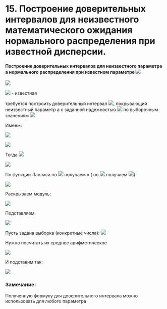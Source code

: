 # 15. Построение доверительных интервалов для неизвестного математического ожидания нормального распределения при известной дисперсии.

#### Построение доверительных интервалов для неизвестного параметра а нормального распределения при известном параметре ![](https://latex.codecogs.com/svg.latex?\sigma)

![](https://latex.codecogs.com/svg.latex?f_{\varepsilon&space;}(x)=\frac{1}{\sqrt{2\pi&space;}\sigma&space;}&space;\cdot&space;e^{\frac{-(x-a)^2}{\sigma&space;^{2}}})

![](https://latex.codecogs.com/svg.latex?\sigma) - известная

требуется построить доверительный интервал ![](https://latex.codecogs.com/svg.latex?(\tilde{a_{1}},\tilde{a_{2}})), покрывающий неизвестный параметр a с заданной надежностью ![](https://latex.codecogs.com/svg.latex?\gamma) по выборочным значениям ![](https://latex.codecogs.com/svg.latex?x_{1},x_{2},...,x_{n})

Имеем:

![](https://latex.codecogs.com/svg.latex?a=M_{\xi&space;})

![](https://latex.codecogs.com/svg.latex?\tilde{a}=\tilde{M_{\xi&space;}}=\frac{1}{n}\sum_{i=1}^{n}\xi_{i})

Тогда ![](https://latex.codecogs.com/svg.latex?\gamma&space;=&space;p(\left&space;|&space;\tilde{a}-a&space;\right&space;|<\varepsilon&space;)=p(\left&space;|&space;\tilde{M_{\xi&space;}}&space;-&space;M_{\xi}\right&space;|<\varepsilon&space;)=...=\Phi&space;(\frac{\varepsilon&space;\sqrt{n}}{\sqrt{D_{\xi&space;}}})=\Phi&space;(\frac{\varepsilon&space;\sqrt{n}}{\sigma&space;}))

![](https://latex.codecogs.com/svg.latex?\gamma&space;=&space;\Phi&space;(\frac{\varepsilon&space;\sqrt{n}}{\sigma&space;})&space;\rightarrow&space;\varepsilon&space;-&space;?)

По функции Лапласа по ![](https://latex.codecogs.com/svg.latex?\phi&space;(x)) получаем x ( по ![](https://latex.codecogs.com/svg.latex?\gamma) получаем ![](https://latex.codecogs.com/svg.latex?t_{\gamma&space;}))

![](https://latex.codecogs.com/svg.latex?\frac{\varepsilon&space;\sqrt{n}}{\sigma&space;}&space;=&space;t_{\gamma&space;}\Rightarrow&space;\varepsilon&space;=&space;\frac{t_{\gamma&space;}\cdot&space;\sigma&space;}{\sqrt{n}})

Раскрываем модуль:

![](https://latex.codecogs.com/svg.latex?\tilde{a}-\varepsilon&space;<&space;a&space;<&space;\tilde{a}&plus;\varepsilon&space;;&space;\tilde{a}-\varepsilon&space;=\tilde{a_{1}};\tilde{a}&plus;\varepsilon&space;=\tilde{a_{2}})

Подставляем:

![](https://latex.codecogs.com/svg.latex?\frac{1}{n}\sum_{i=1}^{n}\xi_{i}-&space;\frac{t_{\gamma&space;}\cdot&space;\sigma&space;}{\sqrt{n}}<a<\frac{1}{n}\sum_{i=1}^{n}\xi_{i}&plus;&space;\frac{t_{\gamma&space;}\cdot&space;\sigma&space;}{\sqrt{n}})

Пусть задана выборка (конкретные числа): ![](https://latex.codecogs.com/svg.latex?x_{1},x_{2},..,x_{n})

Нужно посчитать их среднее арифметическое 

![](https://latex.codecogs.com/svg.latex?\bar{x}=\frac{1}{n}\sum_{i=1}^{n}\xi_{i})

И подставим так:

![](https://latex.codecogs.com/svg.latex?\bar{x}-&space;\frac{t_{\gamma&space;}\cdot&space;\sigma&space;}{\sqrt{n}}<a<\bar{x}&plus;&space;\frac{t_{\gamma&space;}\cdot&space;\sigma&space;}{\sqrt{n}})

### Замечание:
Полученную формулу для доверительного интервала можно использовать для любого параметра
